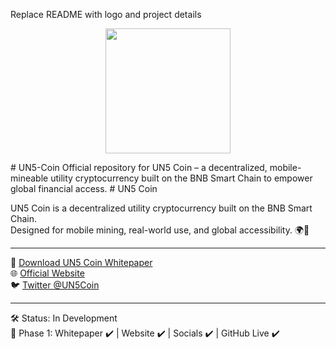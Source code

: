 Replace README with logo and project details

<p align="center">
  <img src="https://github.com/jackmoy8888/UN5-Coin/blob/main/un5-logo-resized.png" width="200"/>
</p>
# UN5-Coin
Official repository for UN5 Coin – a decentralized, mobile-mineable utility cryptocurrency built on the BNB Smart Chain to empower global financial access.
# UN5 Coin

UN5 Coin is a decentralized utility cryptocurrency built on the BNB Smart Chain.  
Designed for mobile mining, real-world use, and global accessibility. 🌍📱

---

📄 [Download UN5 Coin Whitepaper](https://github.com/jackmoy8888/UN5-Coin/blob/main/Coin%20White%20Paper%20Help.pdf)  
🌐 [Official Website](https://www.un5coin.world)  
🐦 [Twitter @UN5Coin](https://twitter.com/UN5Coin)

---

🛠️ Status: In Development  
🚀 Phase 1: Whitepaper ✔️ | Website ✔️ | Socials ✔️ | GitHub Live ✔️